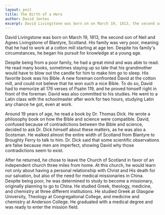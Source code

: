 ```yaml
---
layout: post
title: The Birth of a Hero
author: David Jentes
excerpt: David Livingstone was born on on March 19, 1813, the second son of Neil and Agnes Livingstone, into a very poor family. He worked at a cotton mill starting at age ten, while also in pursuit of knowledge.
---
```


David Livingstone was born on March 19, 1813, the second son of Neil and Agnes Livingstone of Blantyre, Scotland. His family was very poor, meaning that he had to work at a cotton mill starting at age ten. Despite his family's circumstances, he began his pursuit for knowledge at a young age.

Despite being from a poor family, he had a great mind and was able to read. He read many books, sometimes staying up so late that his grandmother would have to blow out the candle for him to make him go to sleep. His favorite book was his Bible. A new foreman confronted David at the cotton mill, and could not believe that he won such a nice Bible. To do so, David had to memorize all 176 verses of Psalm 119, and he proved himself right in front of the foreman. David was also committed to his studies. He went to a Latin class with the schoolmaster after work for two hours, studying Latin any chance he got, even at work.

Around 19 years of age, he read a book by Dr. Thomas Dick. He wrote a philosophy book on how the Bible and science were compatible. David, confused because of contradictions between the Bible and science, decided to ask Dr. Dick himself about these matters, as he was also a Scotsman. He walked almost the entire width of Scotland from Blantyre to Broughty Ferry to talk to him. Dr. Dick said that some scientific observations are false because men are imperfect, showing David why those contradictions seem to exist.

After he returned, he chose to leave the Church of Scotland in favor of an independent church three miles from home. At this church, he would learn not only about having a personal relationship with Christ and His death for our salvation, but also of the need for medical missionaries in China. Despite being poor, he was determined to study to become a missionary, originally planning to go to China. He studied Greek, theology, medicine, and chemistry at three different institutions. He studied Greek at Glasgow University, Theology at Congregational College, and medicine and chemistry at Anderson College. He graduated with a medical degree and was ready to enter the mission field.
